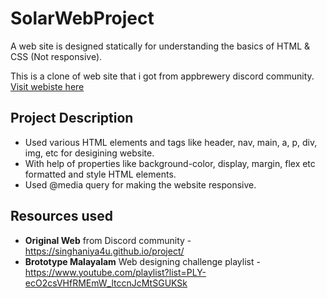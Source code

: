 # SolarWebProject
A web site is designed statically for understanding the basics of HTML &amp; CSS (Not responsive).

This is a clone of web site that i got from appbrewery discord community.  
[Visit webiste here]()

## Project Description

* Used various HTML elements and tags like header, nav, main, a, p, div, img, etc for desigining website.
* With help of properties like background-color, display, margin, flex etc formatted and style HTML elements.
* Used @media query for making the website responsive.

## Resources used

* **Original Web** from Discord community - https://singhaniya4u.github.io/project/
* **Brototype Malayalam** Web designing challenge playlist - https://www.youtube.com/playlist?list=PLY-ecO2csVHfRMEmW_ltccnJcMtSGUKSk
